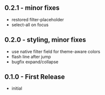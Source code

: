 ## 0.2.1 - minor fixes
 * restored filter-placeholder
 * select-all on focus

## 0.2.0 - styling, minor fixes
 * use native filter field for theme-aware colors
 * flash line after jump
 * bugfix expand/collapse

## 0.1.0 - First Release
 * initial
